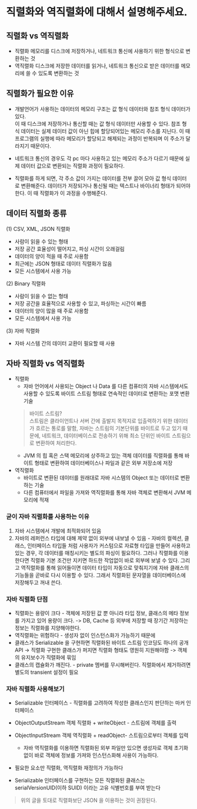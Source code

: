# 직렬화와 역직렬화에 대해서 설명해주세요.

## 직렬화 vs 역직렬화
* 직렬화
    메모리를 디스크에 저장하거나, 네트워크 통신에 사용하기 위한 형식으로 변환하는 것
* 역직렬화
    디스크에 저장한 데이터를 읽거나, 네트워크 통신으로 받은 데이터를 메모리에 쓸 수 있도록 변환하는 것

## 직렬화가 필요한 이유
* 개발언어가 사용하는 데이터의 메모리 구조는 값 형식 데이터와 참조 형식 데이터가 있다.<br/>
이 때 디스크에 저장하거나 통신할 때는 값 형식 데이터만 사용할 수 있다. 참조 형식 데이터는 실제 데이터 값이 아닌
힙에 할당되어있는 메모리 주소를 지닌다. 이 때 프로그램의 실행에 따라 메모리가 할당되고 해제되는 과정이 반복되며 이 주소가 달라지기 때문이다.

* 네트워크 통신의 경우도 각 pc 마다 사용하고 있는 메모리 주소가 다르기 때문에 실제 데이터 값으로 변환되는 직렬화 과정이 필요하다.

* 직렬화를 하게 되면, 각 주소 값이 가지는 데이터를 전부 끌어 모아 값 형식 데이터로 변환해준다. 데이터가 저장되거나 통신될 때는 텍스트나 바이너리 형태가 되어야한다. 이 때 직렬화가 이 과정을 수행해준다.


## 데이터 직렬화 종류
(1) CSV, XML, JSON 직렬화
* 사람이 읽을 수 있는 형태
* 저장 공간 효율성이 떨어지고, 파싱 시간이 오래걸림
* 데이터의 양이 적을 때 주로 사용함
* 최근에는 JSON 형태로 데이터 직렬화가 많음
* 모든 시스템에서 사용 가능

(2) Binary 직렬화
* 사람이 읽을 수 없는 형태
* 저장 공간을 효율적으로 사용할 수 있고, 파싱하는 시간이 빠름
* 데이터의 양이 많을 때 주로 사용함
* 모든 시스템에서 사용 가능

(3) 자바 직렬화
* 자바 시스템 간의 데이터 교환이 필요할 때 사용

## 자바 직렬화 vs 역직렬화
* 직렬화
    * 자바 언어에서 사용되는 Object 나 Data 를 다른 컴퓨터의 자바 시스템에서도 사용할 수 있도록 바이트 스트림 형태로 연속적인 데이터로 변환하는 포맷 변환 기술
    > 바이트 스트림? <br/>
     스트림은 클라이언트나 서버 간에 출발지 목적지로 입출력하기 위한 데이터가 흐르는 통로를 말함, 자바는 스트림의 기본단위를 바이트로 두고 있기 때문에, 네트워크, 데이터베이스로 전송하기 위해 최소 단위인 바이트 스트림으로 변환하여 처리한다.
    * JVM 의 힙 혹은 스택 메모리에 상주하고 있는 객체 데이터를 직렬화를 통해 바이트 형태로 변환하여 데이터베이스나 파일과 같은 외부 저장소에 저장
* 역직렬화
    * 바이트로 변환된 데이터를 원래대로 자바 시스템의 Object 또는 데이터로 변환하는 기술
    * 다른 컴퓨터에서 파일을 가져와 역직렬화를 통해 자바 객체로 변환해서 JVM 메모리에 적재


### 굳이 자바 직렬화를 사용하는 이유
1. 자바 시스템에서 개발에 최적화되어 있음
2. 자바의 레퍼런스 타입에 대해 제약 없이 외부에 내보낼 수 있음 - 자바의 컬렉션, 클래스, 인터페이스 타입들 처럼 사용자가 커스텀으로 자료형 타입을 만들어
사용하고 있는 경우, 각 데이터를 매칭시키는 별도의 파싱이 필요하다. 그러나 직렬화를 이용한다면 직렬화 기본 조건만 지키면 하드한 작업없이 바로 외부에 보낼 수 있다.
그리고 역직렬화를 통해 읽어들이면 데이터 타입이 자동으로 맞춰지기에 자바 클래스의 기능들을 곧바로 다시 이용할 수 있다.
그래서 직렬화된 문자열을 데이터베이스에 저장해두고 꺼내 쓴다.

### 자바 직렬화 단점
* 직렬화는 용량이 크다 - 객체에 저장된 값 뿐 아니라 타입 정보, 클래스의 메타 정보를 가지고 있어 용량이 크다. -> 
DB, Cache 등 외부에 저장할 때 장기간 저장하는 정보는 직렬화를 지양해야한다.
* 역직렬화는 위험하다 - 생성자 없이 인스턴스화가 가능하기 때문에
* 클래스가 Serializable 을 구현하면 직렬화된 바이트 스트림 인코딩도 하나의 공개 API -> 직렬화 구현한 클래스가 퍼지면 직렬화 형태도 영원히 지원해야함 -> 객체의 유지보수가 직렬화에 묶임
* 클래스의 캡슐화가 깨진다. - private 멤버를 무시해버린다. 직렬화에서 제거하려면 별도의 transient 설정이 필요

### 자바 직렬화 사용해보기
* Serializable 인터페이스 - 직렬화를 고려하여 작성한 클래스인지 판단하는 마커 인터페이스
* ObjectOutputStream 객체 직렬화 + writeObject - 스트림에 객체를 출력
* ObjectInputStream 객체 역직렬화 + readObject- 스트림으로부터 객체를 입력
  * 자바 역직렬화를 이용하면 직렬화된 외부 파일만 있으면 생성자로 객체 초기화 없이 바로 객체에 정보를 가져와 인스턴스화해 사용이 가능하다.

* 필요한 요소만 직렬화, 역직렬화 재정의가 가능하다
* Serializable 인터페이스를 구현하는 모든 직렬화된 클래스는 serialVersionUID(이하 SUID) 이라는 고유 식별번호를 부여 받는다

> 위의 글을 토대로 직렬화보단 JSON 을 이용하는 것이 권장된다.
